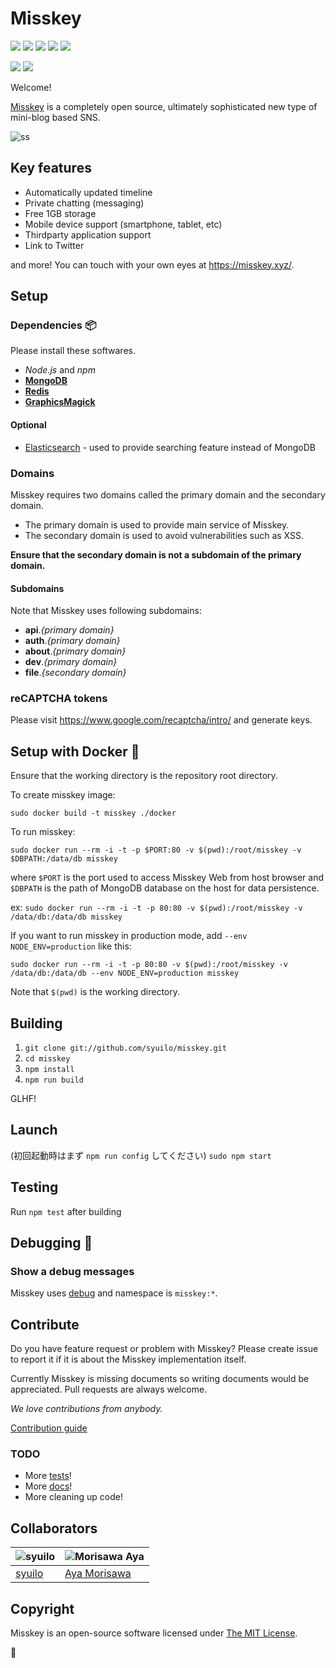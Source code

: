 Misskey
================================

[![][travis-badge]][travis-link]
[![][appveyor-badge]][appveyor-link]
[![][dependencies-badge]][dependencies-link]
[![][mit-badge]][mit]
[![][saythanks-badge]][saythanks]

[![][himawari-badge]][himasaku]
[![][sakurako-badge]][himasaku]

Welcome!

[Misskey](https://misskey.xyz) is a completely open source,
ultimately sophisticated new type of mini-blog based SNS.

![ss](./resources/ss.jpg)

Key features
--------------------------------
* Automatically updated timeline
* Private chatting (messaging)
* Free 1GB storage
* Mobile device support (smartphone, tablet, etc)
* Thirdparty application support
* Link to Twitter

and more! You can touch with your own eyes at https://misskey.xyz/.

Setup
--------------------------------
### Dependencies :package:
Please install these softwares.
* *Node.js* and *npm*
* **[MongoDB](https://www.mongodb.com/)**
* **[Redis](https://redis.io/)**
* **[GraphicsMagick](http://www.graphicsmagick.org/)**

#### Optional
* [Elasticsearch](https://www.elastic.co/) - used to provide searching feature instead of MongoDB

### Domains
Misskey requires two domains called the primary domain and the secondary domain.

* The primary domain is used to provide main service of Misskey.
* The secondary domain is used to avoid vulnerabilities such as XSS.

**Ensure that the secondary domain is not a subdomain of the primary domain.**

#### Subdomains
Note that Misskey uses following subdomains:

* **api**.*{primary domain}*
* **auth**.*{primary domain}*
* **about**.*{primary domain}*
* **dev**.*{primary domain}*
* **file**.*{secondary domain}*

### reCAPTCHA tokens
Please visit https://www.google.com/recaptcha/intro/ and generate keys.

Setup with Docker :whale:
--------------------------------
Ensure that the working directory is the repository root directory.

To create misskey image:

`sudo docker build -t misskey ./docker`

To run misskey:

`sudo docker run --rm -i -t -p $PORT:80 -v $(pwd):/root/misskey -v $DBPATH:/data/db misskey`

where `$PORT` is the port used to access Misskey Web from host browser
and `$DBPATH` is the path of MongoDB database on the host for data persistence.

ex: `sudo docker run --rm -i -t -p 80:80 -v $(pwd):/root/misskey -v /data/db:/data/db misskey`

If you want to run misskey in production mode, add `--env NODE_ENV=production` like this:

`sudo docker run --rm -i -t -p 80:80 -v $(pwd):/root/misskey -v /data/db:/data/db --env NODE_ENV=production misskey`

Note that `$(pwd)` is the working directory.

Building
--------------------------------
1. `git clone git://github.com/syuilo/misskey.git`
2. `cd misskey`
3. `npm install`
4. `npm run build`

GLHF!

Launch
--------------------------------
(初回起動時はまず `npm run config` してください)
`sudo npm start`

Testing
--------------------------------
Run `npm test` after building

Debugging :bug:
--------------------------------
### Show a debug messages
Misskey uses [debug](https://github.com/visionmedia/debug) and namespace is `misskey:*`.

Contribute
--------------------------------
Do you have feature request or problem with Misskey?
Please create issue to report it if it is about the Misskey implementation itself.

Currently Misskey is missing documents so writing documents would be appreciated.
Pull requests are always welcome.

*We love contributions from anybody.*

[Contribution guide](./CONTRIBUTING.md)

### TODO
* More [tests](./test)!
* More [docs](./docs)!
* More cleaning up code!

Collaborators
------------------------------
| ![syuilo](https://avatars2.githubusercontent.com/u/4439005?v=3&s=70) | ![Morisawa Aya](https://avatars0.githubusercontent.com/u/10798641?v=3&s=70)
|---|---|
| [syuilo](https://syuilo.com) | [Aya Morisawa](https://github.com/ayamorisawa)|

Copyright
------------------------------
Misskey is an open-source software licensed under [The MIT License](LICENSE).

🍮

[mit]:                http://opensource.org/licenses/MIT
[mit-badge]:          https://img.shields.io/badge/license-MIT-444444.svg?style=flat-square
[travis-link]:        https://travis-ci.org/syuilo/misskey
[travis-badge]:       http://img.shields.io/travis/syuilo/misskey/master.svg?style=flat-square&label=Linux
[appveyor-link]:      https://ci.appveyor.com/project/syuilo/misskey
[appveyor-badge]:     https://img.shields.io/appveyor/ci/syuilo/misskey/master.svg?style=flat-square&label=Windows
[dependencies-link]:  https://gemnasium.com/syuilo/misskey
[dependencies-badge]: https://img.shields.io/gemnasium/syuilo/misskey.svg?style=flat-square
[saythanks]:          https://saythanks.io/to/syuilo
[saythanks-badge]:    https://img.shields.io/badge/SayThanks.io-☼-1EAEDB.svg?style=flat-square
[himasaku]:           https://himasaku.net
[himawari-badge]:     https://img.shields.io/badge/%E5%8F%A4%E8%B0%B7-%E5%90%91%E6%97%A5%E8%91%B5-1684c5.svg?style=flat-square
[sakurako-badge]:     https://img.shields.io/badge/%E5%A4%A7%E5%AE%A4-%E6%AB%BB%E5%AD%90-efb02a.svg?style=flat-square
